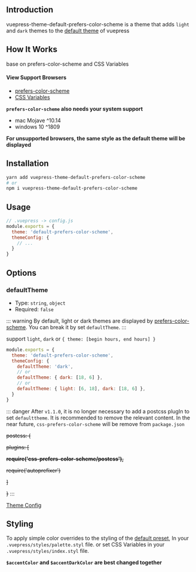 ## Introduction

vuepress-theme-default-prefers-color-scheme is a theme that adds `light` and `dark` themes to the [default theme](https://vuepress.vuejs.org/zh/theme/default-theme-config.html) of vuepress

## How It Works

base on prefers-color-scheme and CSS Variables

#### View Support Browsers

- [prefers-color-scheme](https://www.caniuse.com/#search=prefers-color-scheme)
- [CSS Variables](https://www.caniuse.com/#search=CSS%20Variables)

**`prefers-color-scheme` also needs your system support**

- mac Mojave ^10.14
- windows 10 ^1809

**For unsupported browsers, the same style as the default theme will be displayed**

## Installation

``` sh
yarn add vuepress-theme-default-prefers-color-scheme
# or
npm i vuepress-theme-default-prefers-color-scheme
```

## Usage

``` js {3}
// .vuepress -> config.js
module.exports = {
  theme: 'default-prefers-color-scheme',
  themeConfig: {
    // ...
  }
}
```

## Options

### defaultTheme
- Type: `string`, `object`
- Required: `false`

::: warning
By default, light or dark themes are displayed by [prefers-color-scheme](https://developer.mozilla.org/en-US/docs/Web/CSS/@media/prefers-color-scheme). You can break it by set `defaultTheme`.
:::

support `light`, `dark` or `{ theme: [begin hours, end hours] }`

``` js {4,6,8}
module.exports = {
  theme: 'default-prefers-color-scheme',
  themeConfig: {
    defaultTheme: 'dark',
    // or
    defaultTheme: { dark: [18, 6] },
    // or
    defaultTheme: { light: [6, 18], dark: [18, 6] },
  }
}
```

::: danger
After `v1.1.0`, it is no longer necessary to add a postcss plugIn to set `defaulttheme`. It is recommended to remove the relevant content. In the near future, `css-prefers-color-scheme` will be remove from `package.json`

~~postcss: {~~

~~plugins: [~~

~~**require('css-prefers-color-scheme/postcss'),**~~

~~require('autoprefixer')~~

~~]~~

~~}~~
:::

[Theme Config](https://vuepress.vuejs.org/theme/default-theme-config.html)

## Styling

To apply simple color overrides to the styling of the [default preset](https://github.com/tolking/vuepress-theme-default-prefers-color-scheme/blob/master/styles/palette.styl), In your `.vuepress/styles/palette.styl` file. or set CSS Variables in your `.vuepress/styles/index.styl` file.

**`$accentColor` and `$accentDarkColor` are best changed together**
